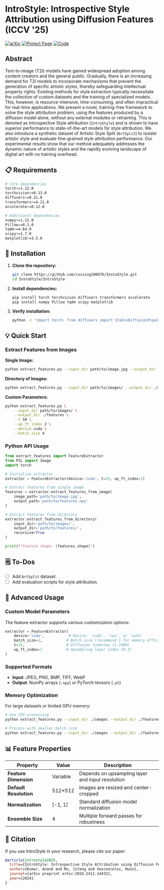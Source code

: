 # IntroStyle: Introspective Style Attribution using Diffusion Features (ICCV '25)

[![arXiv](https://img.shields.io/badge/arXiv-2412.14432-b31b1b.svg)](https://arxiv.org/abs/2412.14432)
[![Project Page](https://img.shields.io/badge/Project-Page-blue)](https://anandk27.github.io/assets/html/IntroStyle/)
[![Code](https://img.shields.io/badge/Code-GitHub-green?logo=github)](https://github.com/AnandK27/IntroStyle)

## Abstract

Text-to-image (T2I) models have gained widespread adoption among content creators and the general public. Gradually, there is an increasing demand for T2I models to incorporate mechanisms that prevent the generation of specific artistic styles, thereby safeguarding intellectual property rights. Existing methods for style extraction typically necessitate the collection of custom datasets and the training of specialized models. This, however, is resource-intensive, time-consuming, and often impractical for real-time applications. We present a novel, training-free framework to solve the style attribution problem, using the features produced by a diffusion model alone, without any external modules or retraining. This is denoted as Introspective Style attribution (`IntroStyle`) and is shown to have superior performance to state-of-the-art models for style attribution. We also introduce a synthetic dataset of Artistic Style Split (`ArtSplit`) to isolate artistic style and evaluate fine-grained style attribution performance. Our experimental results show that our method adequately addresses the dynamic nature of artistic styles and the rapidly evolving landscape of digital art with no training overhead.

## 📋 Requirements

```bash
# Core dependencies
torch>=1.12.0
torchvision>=0.13.0
diffusers>=0.21.0
transformers>=4.21.0
accelerate>=0.12.0

# Additional dependencies
numpy>=1.21.0
Pillow>=8.3.0
tqdm>=4.64.0
scipy>=1.7.0
matplotlib>=3.5.0
```

## 🚀 Installation

1. **Clone the repository:**
   ```bash
   git clone https://github.com/cuixing100876/InstaStyle.git
   cd InstaStyle/IntroStyle
   ```

2. **Install dependencies:**
   ```bash
   pip install torch torchvision diffusers transformers accelerate
   pip install numpy Pillow tqdm scipy matplotlib
   ```

3. **Verify installation:**
   ```bash
   python -c "import torch; from diffusers import StableDiffusionPipeline; print('Installation successful!')"
   ```

## 💡 Quick Start

### Extract Features from Images

**Single Image:**
```bash
python extract_features.py --input_dir path/to/image.jpg --output_dir ./features --single_image
```

**Directory of Images:**
```bash
python extract_features.py --input_dir path/to/images/ --output_dir ./features
```

**Custom Parameters:**
```bash
python extract_features.py \
    --input_dir path/to/images/ \
    --output_dir ./features \
    --t 50 \
    --up_ft_index 2 \
    --device cuda \
    --batch_size 4
```

### Python API Usage

```python
from extract_features import FeatureExtractor
from PIL import Image
import torch

# Initialize extractor
extractor = FeatureExtractor(device='cuda', t=25, up_ft_index=1)

# Extract features from single image
features = extractor.extract_features_from_image(
    image_path='path/to/image.jpg',
    output_path='path/to/features.npy'
)

# Extract features from directory
extractor.extract_features_from_directory(
    input_dir='path/to/images/',
    output_dir='path/to/features/',
    recursive=True
)

print(f"Feature shape: {features.shape}")
```

## 🗒️ To-Dos
- [ ] Add `ArtSplit` dataset.
- [ ] Add evaluation scripts for style attribution.

## 🔧 Advanced Usage

### Custom Model Parameters

The feature extractor supports various customization options:

```python
extractor = FeatureExtractor(
    device='cuda',           # Device: 'cuda', 'cpu', or 'auto'
    batch_size=1,           # Batch size (recommend 1 for memory efficiency)
    t=25,                   # Diffusion timestep (1-1000)
    up_ft_index=1           # Upsampling layer index (0-3)
)
```

### Supported Formats

- **Input**: JPEG, PNG, BMP, TIFF, WebP
- **Output**: NumPy arrays (`.npy`) or PyTorch tensors (`.pt`)

### Memory Optimization

For large datasets or limited GPU memory:

```bash
# Use CPU processing
python extract_features.py --input_dir ./images --output_dir ./features --device cpu

# Process with smaller batch size
python extract_features.py --input_dir ./images --output_dir ./features --batch_size 1
```

## 📊 Feature Properties

| Property | Value | Description |
|----------|-------|-------------|
| **Feature Dimension** | Variable | Depends on upsampling layer and input resolution |
| **Default Resolution** | 512×512 | Images are resized and center-cropped |
| **Normalization** | [-1, 1] | Standard diffusion model normalization |
| **Ensemble Size** | 4 | Multiple forward passes for robustness |

## 📖 Citation

If you use IntroStyle in your research, please cite our paper:

```bibtex
@article{introstyle2025,
  title={IntroStyle: Introspective Style Attribution using Diffusion Features},
  author={Kumar, Anand and Mu, Jiteng and Vasconcelos, Nuno},
  journal={arXiv preprint arXiv:2024.2412.14432},
  year={2024}
}
```
